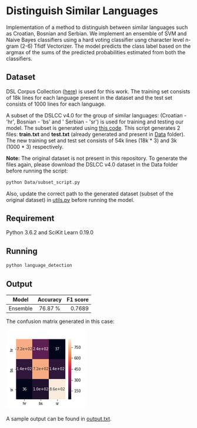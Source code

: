# Distinguish Similar Languages

Implementation of a method to distinguish between similar languages such as Croatian, Bosnian and Serbian. 
We implement an ensemble of SVM and Naive Bayes classifiers using a hard voting classifier usng character level n-gram (2-6) Tfidf Vectorizer.
The model predicts the class label based on the argmax of the sums of the predicted probabilities estimated from both the classifiers.


## Dataset
DSL Corpus Collection ([here](http://ttg.uni-saarland.de/resources/DSLCC/)) is used for this work. 
The training set consists of 18k lines for each language present in the dataset and the test set consists of 1000 lines for each language.

A subset of the DSLCC v4.0 for the group of similar languages: (Croatian - 'hr', Bosnian - 'bs' and ' Serbian - 'sr') is used for training and testing our model. 
The subset is generated using [this code](https://github.com/debanjali05/Distinguish_Similar_Languages/blob/master/Data/subset_script.py). 
This script generates 2 files: **train.txt** and **test.txt** (already generated and present in [Data](https://github.com/debanjali05/Distinguish_Similar_Languages/tree/master/Data) folder). 
The new training set and test set consists of 54k lines (18k * 3) and 3k (1000 * 3) respectively.

**Note:**
The original dataset is not present in this repository. To generate the files again, please download the DSLCC v4.0 dataset in the Data folder before running the script:
```bash
python Data/subset_script.py
```
Also, update the correct path to the generated dataset (subset of the original dataset) in [utils.py](https://github.com/debanjali05/Distinguish_Similar_Languages/blob/master/utils.py) before running the model. 

## Requirement
Python 3.6.2 and SciKit Learn 0.19.0

## Running
```bash
python language_detection
```
## Output
| Model   |   Accuracy        |  F1 score |
|----------|:-------------:|------:|
| Ensemble |  76.87 % | 0.7689 | 

The confusion matrix generated in this case:

![Confusion Matrix](https://github.com/debanjali05/Distinguish_Similar_Languages/blob/master/sample_output/confusion_matrix.png)

A sample output can be found in [output.txt](https://github.com/debanjali05/Distinguish_Similar_Languages/blob/master/sample_output/output.txt). 

